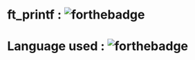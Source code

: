 # ft_printf :            ![forthebadge](https://forthebadge.com/images/badges/built-with-love.svg)
# Language used :        ![forthebadge](https://forthebadge.com/images/badges/made-with-c.svg)
